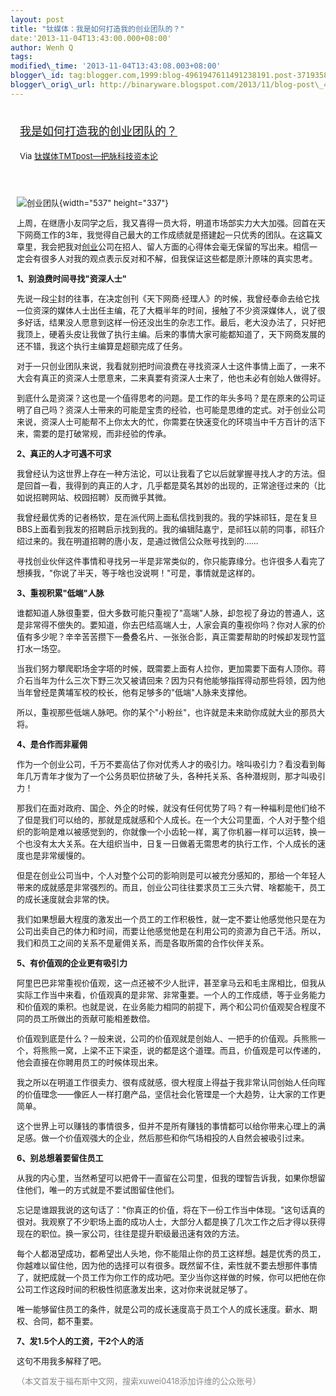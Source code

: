 ```yaml
--- 
layout: post 
title: "钛媒体：我是如何打造我的创业团队的？" 
date:'2013-11-04T13:43:00.000+08:00' 
author: Wenh Q
tags:
modified\_time: '2013-11-04T13:43:08.003+08:00' 
blogger\_id: tag:blogger.com,1999:blog-4961947611491238191.post-3719358895136433363
blogger\_orig\_url: http://binaryware.blogspot.com/2013/11/blog-post\_4.html
---
```

<div style="margin: 10px; padding: 5px;">

<div style="font-size: 18px;">

[我是如何打造我的创业团队的？](http://www.tmtpost.com/74987.html)

</div>

<div style="font-size: 13px;">

Via [钛媒体TMTpost—把脉科技资本论](http://www.tmtpost.com/)

</div>

</div>

<div style="font-size: 13px; padding: 15px 0 10px 10px;">

![创业团队](http://www.tmtpost.com/wp-content/uploads/2013/11/138348225071.jpg "创业团队"){width="537"
height="337"}

上周，在继唐小友同学之后，我又喜得一员大将，明道市场部实力大大加强。回首在天下网商工作的3年，我觉得自己最大的工作成绩就是搭建起一只优秀的团队。在这篇文章里，我会把我对[创业](http://www.tmtpost.com/tag/chuangye "查看 创业 中的全部文章")公司在招人、留人方面的心得体会毫无保留的写出来。相信一定会有很多人对我的观点表示反对和不解，但我保证这些都是原汁原味的真实思考。

**1、别浪费时间寻找"资深人士"**

先说一段尘封的往事，在决定创刊《天下网商·经理人》的时候，我曾经奉命去给它找一位资深的媒体人士出任主编，花了大概半年的时间，接触了不少资深媒体人，说了很多好话，结果没人愿意到这样一份还没出生的杂志工作。最后，老大没办法了，只好把我顶上，硬着头皮让我做了执行主编。后来的事情大家可能都知道了，天下网商发展的还不错，我这个执行主编算是超额完成了任务。

对于一只创业团队来说，我看就别把时间浪费在寻找资深人士这件事情上面了，一来不大会有真正的资深人士愿意来，二来真要有资深人士来了，他也未必有创始人做得好。

到底什么是资深？这也是一个值得思考的问题。是工作的年头多吗？是在原来的公司证明了自己吗？资深人士带来的可能是宝贵的经验，也可能是思维的定式。对于创业公司来说，资深人士可能帮不上你太大的忙，你需要在快速变化的环境当中千方百计的活下来，需要的是打破常规，而非经验的传承。

**2、真正的人才可遇不可求**

我曾经认为这世界上存在一种方法论，可以让我看了它以后就掌握寻找人才的方法。但是回首一看，我得到的真正的人才，几乎都是莫名其妙的出现的，正常途径过来的（比如说招聘网站、校园招聘）反而微乎其微。

我曾经最优秀的记者杨钦，是在派代网上面私信找到我的。我的学妹祁钰，是在复旦BBS上面看到我发的招聘启示找到我的。我的编辑陆嘉宁，是祁钰以前的同事，祁钰介绍过来的。我在明道招聘的唐小友，是通过微信公众账号找到的……

寻找创业伙伴这件事情和寻找另一半是非常类似的，你只能靠缘分。也许很多人看完了想揍我，"你说了半天，等于啥也没说啊！"可是，事情就是这样的。

**3、重视积累"低端"人脉**

谁都知道人脉很重要，但大多数可能只重视了"高端"人脉，却忽视了身边的普通人，这是非常得不偿失的。要知道，你去巴结高端人士，人家会真的重视你吗？你对人家的价值有多少呢？辛辛苦苦攒下一叠叠名片、一张张合影，真正需要帮助的时候却发现竹篮打水一场空。

当我们努力攀爬职场金字塔的时候，既需要上面有人拉你，更加需要下面有人顶你。蒋介石当年为什么三次下野三次又被请回来？因为只有他能够指挥得动那些将领，因为他当年曾经是黄埔军校的校长，他有足够多的"低端"人脉来支撑他。

所以，重视那些低端人脉吧。你的某个"小粉丝"，也许就是未来助你成就大业的那员大将。

**4、是合作而非雇佣**

作为一个创业公司，千万不要高估了你对优秀人才的吸引力。啥叫吸引力？看没看到每年几万青年才俊为了一个公务员职位挤破了头，各种托关系、各种潜规则，那才叫吸引力！

那我们在面对政府、国企、外企的时候，就没有任何优势了吗？有一种福利是他们给不了但是我们可以给的，那就是成就感和个人成长。在一个大公司里面，个人对于整个组织的影响是难以被感觉到的，你就像一个小齿轮一样，离了你机器一样可以运转，换一个也没有太大关系。在大组织当中，日复一日做着无需思考的执行工作，个人成长的速度也是非常缓慢的。

但是在创业公司当中，个人对整个公司的影响则是可以被充分感知的，那给一个年轻人带来的成就感是非常强烈的。而且，创业公司往往要求员工三头六臂、啥都能干，员工的成长速度就会非常的快。

我们如果想最大程度的激发出一个员工的工作积极性，就一定不要让他感觉他只是在为公司出卖自己的体力和时间，而要让他感觉他是在利用公司的资源为自己干活。所以，我们和员工之间的关系不是雇佣关系，而是各取所需的合作伙伴关系。

**5、有价值观的企业更有吸引力**

阿里巴巴非常重视价值观，这一点还被不少人批评，甚至拿马云和毛主席相比，但我从实际工作当中来看，价值观真的是非常、非常重要。一个人的工作成绩，等于业务能力和价值观的乘积。也就是说，在业务能力相同的前提下，两个和公司价值观契合程度不同的员工所做出的贡献可能相差数倍。

价值观到底是什么？一般来说，公司的价值观就是创始人、一把手的价值观。兵熊熊一个，将熊熊一窝，上梁不正下梁歪，说的都是这个道理。而且，价值观是可以传递的，他会直接在你聘用员工的时候体现出来。

我之所以在明道工作很卖力、很有成就感，很大程度上得益于我非常认同创始人任向晖的价值理念——像匠人一样打磨产品，坚信社会化管理是一个大趋势，让大家的工作更简单。

这个世界上可以赚钱的事情很多，但并不是所有赚钱的事情都可以给你带来心理上的满足感。做一个价值观强大的企业，然后那些和你气场相投的人自然会被吸引过来。

**6、别总想着要留住员工**

从我的内心里，当然希望可以把骨干一直留在公司里，但我的理智告诉我，如果你想留住他们，唯一的方式就是不要试图留住他们。

忘记是谁跟我说的这句话了："你真正的价值，将在下一份工作当中体现。"这句话真的很对。我观察了不少职场上面的成功人士，大部分人都是换了几次工作之后才得以获得现在的职位。换一家公司，往往是提升职级最迅速有效的方法。

每个人都渴望成功，都希望出人头地，你不能阻止你的员工这样想。越是优秀的员工，你越难以留住他，因为他的选择可以有很多。既然留不住，索性就不要去想那件事情了，就把成就一个员工作为你工作的成功吧。至少当你这样做的时候，你可以把他在你公司工作这段时间的积极性彻底激发出来，这对你来说就足够了。

唯一能够留住员工的条件，就是公司的成长速度高于员工个人的成长速度。薪水、期权、合同，都不重要。

**7、发1.5个人的工资，干2个人的活**

这句不用我多解释了吧。



<span
style="color: #888888;">（本文首发于福布斯中文网，搜索xuwei0418添加许维的公众账号）</span>

</div>
